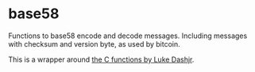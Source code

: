 # base58

Functions to base58 encode and decode messages. Including messages with
checksum and version byte, as used by bitcoin.

This is a wrapper around [the C functions by Luke Dashjr](https://github.com/luke-jr/libbase58).
